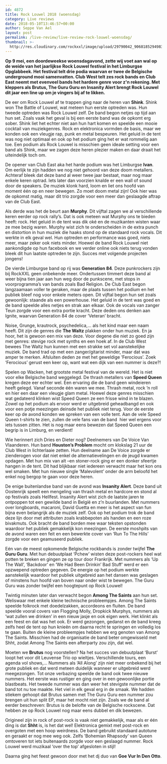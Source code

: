 ```yaml
---
id: 4872
title: Rock Louwel 2018 (woensdag)
category: Live reviews
date: 2018-05-10T13:46:57+00:00
author: Seppe Van Ael
layout: post
permalink: /live-review/live-review-rock-louwel-woensdag/
thumbnail: >-
  http://res.cloudinary.com/rockxxl/image/upload/29790042_906818529498302_5958637918565840139_n.jpg
---
```

**Op 9 mei, een doordeweekse woensdagavond, zette wij voet aan wal op de weide van het jaarlijkse Rock Louwel festival in het Limburgse Opglabbeek. Het festival telt drie podia waarvan er twee de Belgische underground mooi samenvatten. Club West telt zes rock bands en Club East neemt met evenveel bands het hardere genre voor z'n rekening. Met kleppers als Brutus, The Guru Guru en Insanity Alert brengt Rock Louwel dit jaar een line up om je vingers bij af te likken.**

De eer om Rock Louwel af te trappen ging naar de heren van **Shink**. Shink won The Battle of Louwel, wat meteen hun eerste optreden was. Hun tweede optreden was Rock Louwel zelf. De band begon netjes op tijd aan hun set. Zoals vaak het geval is bij een eerste band was de opkomt erg sober. Shink liet het echter niet aan hun hart komen en speelde een mooie cocktail van muziekgenres. Rock en elektronica vormden de basis, maar we konden ook een vleugje rap, punk en metal bespeuren. Het geluid in de tent was nog niet optimaal en ook op het podium ging het er wat rommelig aan toe. Een podium als Rock Louwel is misschien geen ideale setting voor een band als Shink, maar we zagen deze heren plezier maken en daar draait het uiteindelijk toch om.

De opener van Club East aka het harde podium was het Limburgse **Ivan**. Om eerlijk te zijn hadden we nog niet gehoord van deze doom metallers. Achteraf bleek dat deze band al weer twee jaar bestaat, maar nog maar enkele keren optrad. Iets later dan voorzien knalde er een wall of sound door de speakers. De muziek klonk hard, loom en liet ons hoofd van moment één op en neer bewegen. Zo moet doom metal zijn! Ook hier was de opkomst matig, maar dit trio zorgde voor een meer dan geslaagde aftrap van de Club East.

Als derde was het de beurt aan **Murphy**. Dit vijftal zagen we al verschillende keren eerder op rock rally’s. Dat is ook meteen wat Murphy ons te bieden heeft: rock. Het geluid in de tent was dik oké en de muzikanten wisten waar ze mee bezig waren. Murphy wist zich te onderscheiden in de extra punch en distortion in hun muziek die haaks stond op de standaard rock vocals. Dit werkte in elk geval wel. Hun optreden en performance was goed, niets meer, maar zeker ook niets minder. Hoewel de band Rock Louwel niet aankondigde op hun facebook en we verder online ook niets terug vonden bleek dit hun laatste optreden te zijn. Succes met volgende projecten jongens!

De vierde Limburgse band op rij was **Generation 84**. Deze punkrockers zijn bij RockXXL geen onbekende meer. Ondertussen timmert deze band al weer bijna tien jaar aan hun weg door de punkscene, met stops in voorprogramma’s van bands zoals Bad Religion. De Club East begon langzaamaan voller te geraken, maar de plaats tussen het podium en het publiek bleef nog voor enkele meters open. Dit vijftal begon hun set zoals gewoonlijk: staande als een powerhouse. Het geluid in de tent was goed en de band speelde alles netjes en strak aan elkaar. Ook de vocals van zanger Teun zorgde voor een extra portie kracht. Deze deden ons denken aan Ignite, waarvan Generation 84 de cover ‘Veteran’ bracht.

Noise, Grunge, krautrock, psychedelica,… als het kind maar een naam heeft. Dit zijn de genres die **The Waltz** plakken onder hun muziek. En ja hoor, het is gewoon een mix van deze. Voor degene die niet zo goed zijn met genres: stevige rock met synths en een hoek af. In de Club West bewees The Waltz hun kunnen met een strakke set vol aanstekelijke muziek. De band trad op met een zanger/gitarist minder, maar dat was amper te merken. Afsluiten deden ze met het geweldige ’Ferocious’. Zoek ‘Ferocious’ gerust een keer op, want wat een dijk van een nummer is deze?!

Spelen op Wacken, het grootste metal festival van de wereld. Het is niet voor elke Belgische band weggelegd. De thrash metallers van **Speed Queen** kregen deze eer echter wel. Een ervaring die de band geen windeieren heeft gelegd. Vanaf seconde één waren we mee. Thrash metal, rock ’n roll en hier een daar een vleugje glam metal. Hoewel deze genres misschien wat gedateerd klinken wist Speed Queen ze een frisse wind in te blazen. Zowel op het podium als ervoor werd er uitgebreid geheadbangd en ook voor een potje meezingen deinsde het publiek niet terug. Voor de eerste keer op de avond konden we spreken van een volle tent. Aan de vele Speed Queen t-shirts te zien, zullen de vele fans van de band  hier wel ergens voor iets tussen zitten. Het is nog maar eens bewezen dat Speed Queen een begrip is in Limburg, en verdient!

Wie herinnert zich Dries en Dieter nog? Deelnemers van De Voice Van Vlaanderen. Hun band **Houston’s Problem** mocht om klokslag 21 uur de Club West in lichterlaaie zetten. Hun deelname aan De Voice zorgde er zienderogen voor dat niet enkel de alternatievelingen en de jeugd kwamen opdagen. Met hun mix van alt –en stoner-rock ging er een donker sfeertje hangen in de tent. Dit had blijkbaar niet iedereen verwacht maar het kon ons wel smaken. Met hun nieuwe single ‘Malevolent’ onder de arm beloofd het enkel nog bergop te gaan voor deze heren.

De enige buitenlandse band van de avond was **Insanity Alert**. Deze band uit Oostenrijk speelt een mengeling van thrash metal en hardcore en stond al op festivals zoals Hellfest. Insanity Alert wist zich de laatste jaren te ontpoppen tot een gewilde band in België en z’n buurlanden. Met nummers over longboards, macaroni, David Guetta en meer is het aspect van fun bijna even belangrijk als de muziek zelf. Ook op het podium trok de band deze lijn door met attributen zoals krabbepoten als handen en een roze bivakmuts. Ook bracht de band borden mee waar teksten opstonden waardoor het publiek gemakkelijk kon meezingen. De eerste moshpits van de avond waren een feit en een bewerkte cover van ‘Run To The Hills’ zorgde voor een geamuseerd publiek.

Eén van de meest opkomende Belgische rockbands is zonder twijfel **The Guru Guru**. Met hun debuutplaat ‘Pchew’ wisten deze post-rockers heel wat potten te breken en gingen ze op tour door Frankrijk. Met nummers als ‘Up The Wall’, ‘Backdoor’ en ‘We Had Been Drinkin’ Bad Stuff’ werd er een opzwepend optreden gegeven. De energie op het podium werkte aanstekelijk waardoor het publiek uitgebreid aan het dansen was geslagen of minstens hun hoofd van boven naar onder wist te bewegen. The Guru Guru was zonder twijfel een hoogtepunt op Rock Louwel!

Twintig minuten later dan verwacht begon **Among The Saints** aan hun set. Weliswaar met enkele kleine technische probleempjes. Among The Saints speelde folkrock met doedelzakken, accordeons en fluiten. De band speelde vooral covers van Flogging Molly, Dropkick Murphys, nummers als ‘wat zullen we drinken’ in een nieuw jasje en ook eigen werk. Het klinkt als een feest en dat was het ook. Er werd gezongen, gedanst en de band kreeg zelfs heel de tent op hun knieën om daarna recht te springen en volledig los te gaan. Buiten de kleine probleempjes hebben we erg genoten van Among The Saints. Misschien had de organisatie de band beter omgewisseld met Shht, zodat Among The Saints een afterparty zou zijn, dat wel.

Moeten we **Brutus** nog voorstellen? Na het succes van debuutplaat ‘Burst’ loopt het voor dit Leuvense Trio op wieltjes. Verschillende tours, een agenda vol shows,… Nummers als ‘All Along’ zijn niet meer onbekend bij het grote publiek en dat werd meteen duidelijk wanneer er uitgebreid werd meegezongen. Tot onze verbazing speelde de band ook twee nieuwe nummers. Het eerste was rustiger en ging over in een gewoonlijke portie blastbeats. Het tweede nummer was dan weer het stevigste nummer dat de band tot nu toe maakte. Het viel in elk geval erg in de smaak. We hadden stiekem gehoopt dat Brutus samen met The Guru Guru een nummer zou brengen uit hun split EP, maar het mocht niet zijn. Zoals we de band al eerder beschreven: Brutus is de belofte van de Belgische rockscene. Dat hebben ze op Rock Louwel nog maar eens dubbel en dik bewezen.

Origineel zijn in rock of post-rock is vaak niet gemakkelijk, maar als er één ding is dat **Shht** is, is het dat wel! Elektronica gemixt met post-rock en overgoten met een hoop weirdness. De band gebruikt standaard autotune en geraakt er nog mee weg ook. Zelfs ’Bohemian Rhapsody’ van Queen omtoveren tot iets buitenaards zorgde voor een geslaagd nummer. Rock Louwel werd muzikaal ‘over the top’ afgesloten in stijl!

Daarna ging het feest gewoon door met het dj duo van **Goe Vur In Den Otto**.